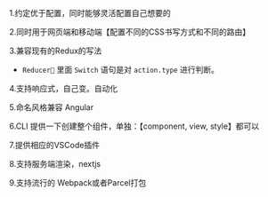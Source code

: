 1.约定优于配置，同时能够灵活配置自己想要的

2.同时用于网页端和移动端【配置不同的CSS书写方式和不同的路由】

3.兼容现有的Redux的写法
 
  - `Reducer` 里面 `Switch` 语句是对 `action.type` 进行判断。

4.支持响应式，自己变。自动化

5.命名风格兼容 Angular

6.CLI 提供一下创建整个组件，单独：【component, view, style】都可以

7.提供相应的VSCode插件

8.支持服务端渲染，nextjs

9.支持流行的 Webpack或者Parcel打包